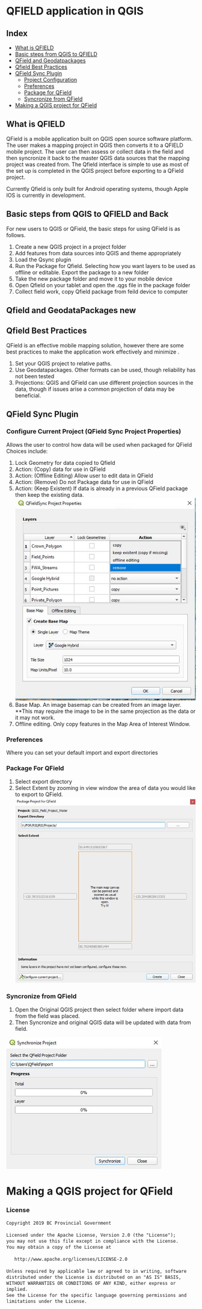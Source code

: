 # QFIELD application in QGIS


## Index
* [What is QFIELD](#What-is-QFIELD)
* [Basic steps from QGIS to QFIELD](#What-is-QFIELD)
* [QField and Geodatpackages](#Quick-Mapservices-Plugin)
* [Qfield Best Practices](#Qfield-Best-Practices)
* [QField Sync Plugin](#QField-Sync-Plugin)
   * [Project Configuration](#Project-Configuration)
   * [Preferences](#Preferences)
   * [Package for QField](#Package-for-QField)
   * [Syncronize from QField](#Syncronize-from-QField)
* [Making a QGIS project for QField](#Making-a-QGIS-project-for-QField)

## What is QFIELD

QField is a mobile application built on QGIS open source software platform. The user makes a mapping project in QGIS then converts it to a QFIELD mobile project. The user can then assess or collect data in the field and then syncronize it back to the master QGIS data sources that the mapping project was created from. The Qfield interface is simple to use as most of the set up is completed in the QGIS project before exporting to a QField project.

Currently Qfield is only built for Android operating systems, though Apple IOS is currently in development.


## Basic steps from QGIS to QFIELD and Back
 For new users to QGIS or QField, the basic steps for using QField is as follows.
 1. Create a new QGIS project in a project folder
 2. Add features from data sources into QGIS and theme appropriately
 3. Load the Qsync plugin
 4. Run the Package for Qfield. Selecting how you want layers to be used as offline or editable. Export the package to a new folder
 5. Take the new package folder and move it to your mobile device
 6. Open Qfield on your tablet and open the .qgs file in the package folder
 7. Collect field work, copy Qfield package from feild device to computer

## Qfield and GeodataPackages new

## Qfield Best Practices
QField is an effective mobile mapping solution, however there are some best practices to make the application work effectively and minimize .

1. Set your QGIS project to relative paths.
2. Use Geodatapackages. Other formats can be used, though reliability has not been tested
3. Projections: QGIS and QField can use different projection sources in the data, though if issues arise a common projection of data may be beneficial.


## QField Sync Plugin

### Configure Current Project (QField Sync Project Properties)
Allows the user to control how data will be used when packaged for QField
Choices include:
1. Lock Geometry for data copied to Qfield
2. Action: (Copy) data for use in QField
3. Action: (Offline Editing) Allow user to edit data in QField
4. Action: (Remove) Do not Package data for use in QField
5. Action: (Keep Existent) If data is already in a previous QField package then keep the existing data.
![QField Configure](../images/QField_Configure.JPG)
6. Base Map. An image basemap can be created from an image layer. **This may require the image to be in the same projection as the data or it may not work.
7. Offline editing. Only copy features in the Map Area of Interest Window.

### Preferences
Where you can set your default import and export directories

### Package For QField

1. Select export directory
2. Select Extent by zooming in view window the area of data you would like to export to QField.
![QField Configure](../images/QField_Package.JPG)

### Syncronize from QField
1. Open the Original QGIS project then select folder where import data from the field was placed. 
2. Then Syncronize and original QGIS data will be updated with data from field.

![QField Syncronize](../images/QField_Syncronize.JPG)


# Making a QGIS project for QField

### License
    Copyright 2019 BC Provincial Government

    Licensed under the Apache License, Version 2.0 (the "License");
    you may not use this file except in compliance with the License.
    You may obtain a copy of the License at

       http://www.apache.org/licenses/LICENSE-2.0

    Unless required by applicable law or agreed to in writing, software
    distributed under the License is distributed on an "AS IS" BASIS,
    WITHOUT WARRANTIES OR CONDITIONS OF ANY KIND, either express or implied.
    See the License for the specific language governing permissions and
    limitations under the License.
